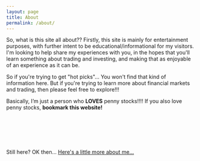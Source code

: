 ```yaml
---
layout: page
title: About
permalink: /about/
---
```

So, what is this site all about?? Firstly, this site is mainly for entertainment purposes, with further intent to be educational/informational for my visitors.
I'm looking to help share my experiences with you, in the hopes that you'll learn something about trading and investing, and making that as enjoyable of an experience as it can be.

So if you're trying to get "hot picks"... You won't find that kind of information here.
But if you're trying to learn more about financial markets and trading, then please feel free to explore!!!

Basically, I’m just a person who **LOVES** penny stocks!!!!
If you also love penny stocks, **bookmark this website!**
<br>
<br>
<br>
<br>
<br>
<br>
<br>
Still here?  OK then...  [Here's a little more about me...](/moreaboutme)